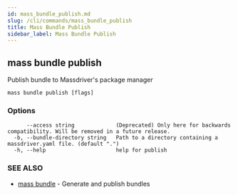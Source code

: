 ```yaml
---
id: mass_bundle_publish.md
slug: /cli/commands/mass_bundle_publish
title: Mass Bundle Publish
sidebar_label: Mass Bundle Publish
---
```

## mass bundle publish

Publish bundle to Massdriver's package manager

```
mass bundle publish [flags]
```

### Options

```
      --access string             (Deprecated) Only here for backwards compatibility. Will be removed in a future release.
  -b, --bundle-directory string   Path to a directory containing a massdriver.yaml file. (default ".")
  -h, --help                      help for publish
```

### SEE ALSO

* [mass bundle](/cli/commands/mass_bundle)	 - Generate and publish bundles
